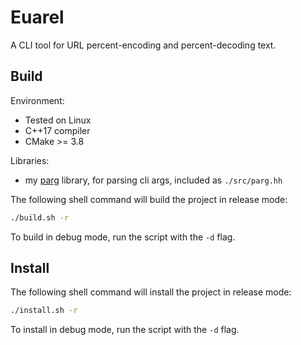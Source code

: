 # Euarel
A CLI tool for URL percent-encoding and percent-decoding text.

## Build
Environment:
* Tested on Linux
* C++17 compiler
* CMake >= 3.8

Libraries:
* my [parg](https://github.com/octobanana/parg) library, for parsing cli args, included as `./src/parg.hh`

The following shell command will build the project in release mode:
```sh
./build.sh -r
```
To build in debug mode, run the script with the `-d` flag.

## Install
The following shell command will install the project in release mode:
```sh
./install.sh -r
```
To install in debug mode, run the script with the `-d` flag.
